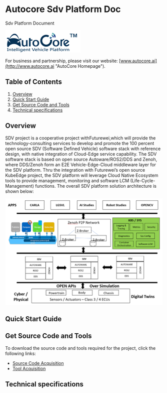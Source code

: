 # Autocore Sdv Platform Doc 

Sdv Platform Document

![autoCore](doc/images/Logo.png "AutoCore")

For business and partnership, please visit our website: [www.autocore.ai](http://www.autocore.ai "AutoCore Homepage").

## Table of Contents

1. [Overview](#overview)  
2. [Quick Start Guide](#quick-start-guide)  
3. [Get Source Code and Tools](#get-source-code-and-tools)  
4. [Technical specifications](#technical-specifications)  


## Overview

SDV project is a cooperative project withFuturewei,which will provide the technology-consulting services to develop and promote the 100 percent open source SDV (Software Defined Vehicle) software stack with reference design, with native integration of Cloud-Edge service capability. The SDV software stack is based on open source Autoware/ROS2/DDS and Zenoh, where DDS/Zenoh form an E2E Vehicle-Edge-Cloud middleware layer for the SDV platform. Thru the integration with Futurewei’s open source KubeEdge project, the SDV platform will leverage Cloud Native Ecosystem tools to provide management, monitoring and software LCM (Life-Cycle-Management) functions. The overall SDV platform solution architecture is shown below:

![Architecture](doc/images/arch.png "Architecture") 

## Quick Start Guide



## Get Source Code and Tools
To download the source code and tools required for the project, click the following links:
* [Source Code Acquisition](doc/Source_Code_Acquisition.md)  
* [Tool Acquisition](doc/Tool_Acquisition.md)  

## Technical specifications
